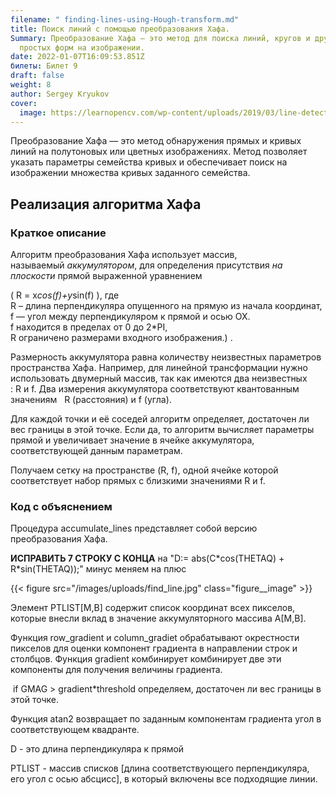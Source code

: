 ```yaml
---
filename: " finding-lines-using-Hough-transform.md"
title: Поиск линий с помощью преобразования Хафа.
Summary: Преобразование Хафа — это метод для поиска линий, кругов и других
  простых форм на изображении.
date: 2022-01-07T16:09:53.851Z
билеты: Билет 9
draft: false
weight: 8
author: Sergey Kryukov
cover:
  image: https://learnopencv.com/wp-content/uploads/2019/03/line-detection.jpg
---
```

Преобразование Хафа — это метод обнаружения прямых и кривых линий на полутоновых или цветных изображениях. Метод позволяет указать параметры семейства кривых и обеспечивает поиск на изображении множества кривых заданного семейства. 

## Реализация алгоритма Хафа

### Краткое описание

Алгоритм преобразования Хафа использует массив, называемый *аккумулятором*, для определения присутствия *на плоскости* прямой  выраженной уравнением


\( R = x*cos(f)+y*sin(f) \),
где\
R – длина перпендикуляра опущенного на прямую из начала координат,\
f — угол между перпендикуляром к прямой и осью OX.\
f находится в пределах от 0 до 2*PI,\
R ограничено размерами входного изображения.) . 

Размерность аккумулятора равна количеству неизвестных параметров пространства Хафа. Например, для линейной трансформации нужно использовать двумерный массив, так как имеются два неизвестных : R и f. Два измерения аккумулятора соответствуют квантованным значениям   R (расстояния) и f (угла).   

 Для каждой точки и её соседей алгоритм определяет, достаточен ли вес границы в этой точке. Если да, то алгоритм вычисляет параметры прямой и увеличивает значение в ячейке аккумулятора, соответствующей данным параметрам.

Получаем сетку на пространстве (R, f), одной ячейке которой соответствует набор прямых с близкими значениями R и f.

### Код с объяснением

Процедура accumulate_lines представляет собой версию преобразования Хафа. 

**ИСПРАВИТЬ 7 СТРОКУ С КОНЦА** на "D:= abs(C\*cos(THETAQ) + R\*sin(THETAQ));"      минус меняем на плюс

{{< figure src="/images/uploads/find_line.jpg"
class="figure__image" >}}

Элемент PTLIST\[M,B] содержит список координат всех пикселов, которые внесли вклад в значение аккумуляторного массива A\[M,B]. 

Функция row_gradient и column_gradiet обрабатывают окрестности пикселов для оценки компонент градиента в направлении строк и столбцов.                                                                                                Функция gradient комбинирует комбинирует две эти компоненты для получения величины градиента.

 if GMAG > gradient*threshold определяем, достаточен ли вес границы в этой точке.

Функция atan2 возвращает по заданным компонентам градиента угол в соответствующем квадранте. 

D - это длина перпендикуляра к прямой

PTLIST - массив списков \[длина соответствующего перпендикуляра,  его угол с осью абсцисс], в который включены все подходящие линии.